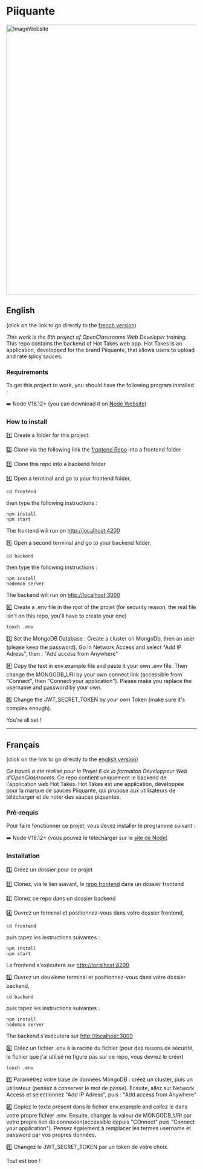 # Piiquante

<img width="713" alt="ImageWebsite" src="https://user-images.githubusercontent.com/106959664/205670884-8f3856d2-3d2e-4170-b6a0-1d155dd85a80.PNG">

## English

(click on the link to go directly to the [french version](#français))

*This work is the 6th project of OpenClassrooms Web Developer training.*
This repo contains the backend of Hot Takes web app. Hot Takes is an application, developped for the brand Piiquante, that allows users to upload and rate spicy sauces.


### Requirements
To get this project to work, you should have the following program installed :

:arrow_right: Node V18.12+ (you can download it on [Node Website](https://nodejs.org/en/))


### How to install

:one: Create a folder for this project

:two: Clone via the following link the [frontend Repo](https://github.com/OpenClassrooms-Student-Center/Web-Developer-P6) into a frontend folder

:three: Clone this repo into a backend folder

:four: Open a terminal and go to your frontend folder, 
```
cd frontend
````
then type the following instructions :
```
npm install
npm start
````
The frontend will run on [http://localhost:4200](http://localhost:4200)

:five: Open a second terminal and go to your backend folder,
```
cd backend
````
then type the following instructions :
```
npm install
nodemon server
````
The backend will run on [http://localhost:3000](http://localhost:3000)

:six: Create a .env file in the root of the projet (for security reason, the real file isn't on this repo, you'll have to create your one)
```
touch .env
````
:seven: Set the MongoDB Database : Create a cluster on MongoDb, then an user (please keep the password). Go in Network Access and select "Add IP Adress", then : "Add access from Anywhere"

:eight: Copy the text in env.example file and paste it your own .env file. Then change the MONGODB_URI by your own connect link (accessible from "Connect", then "Connect your application"). Please make you replace the username and password by your own.

:nine: Change the JWT_SECRET_TOKEN by your own Token (make sure it's complex enough).

You're all set !

_______________________________________________________
## Français

(click on the link to go directly to the [english version](#english))

*Ce travail a été réalisé pour le Projet 6 de la formaiton Développeur Web d'OpenClassrooms.*
Ce repo contient uniquement le backend de l'application web Hot Takes. Hot Takes est une application, développée pour la marque de sauces Piiquante, qui propose 
aux utilisateurs de télécharger et de noter des sauces piquantes.


### Pré-requis 
Pour faire fonctionner ce projet, vous devez installer le programme suivant :

:arrow_right: Node V18.12+ (vous pouvez le télécharger sur le [site de Node](https://nodejs.org/en/))


### Installation

:one: Créez un dossier pour ce projet

:two: Clonez, via le lien suivant, le [repo frontend](https://github.com/OpenClassrooms-Student-Center/Web-Developer-P6) dans un dossier frontend

:three: Clonez ce repo dans un dossier backend

:four: Ouvrez un terminal et positionnez-vous dans votre dossier frontend,
```
cd frontend
````
puis tapez les instructions suivantes :
```
npm install
npm start
````
Le frontend s'exécutera sur [http://localhost:4200](http://localhost:4200)

:five: Ouvrez un deuxième terminal et positionnez-vous dans votre dossier backend,
```
cd backend
````
puis tapez les instructions suivantes :
```
npm install
nodemon server
````
The backend s'exécutera sur [http://localhost:3000](http://localhost:3000)

:six: Créez un fichier .env à la racine du fichier (pour des raisons de sécurité, le fichier que j'ai utilisé ne figure pas sur ce repo, vous devrez le créer)
```
touch .env
````
:seven: Paramétrez votre base de données MongoDB : créez un cluster, puis un utilisateur (pensez à conserver le mot de passe). Ensuite, allez sur Network Access et sélectionnez "Add IP Adress", puis : "Add access from Anywhere"

:eight: Copiez le texte présent dans le fichier env.example and collez le dans votre propre fichier .env. Ensuite, changer la valeur de MONGODB_URI par votre propre lien de connexion(accessible depuis "COnnect" puis "Connect your application"). Pensez également à remplacer les termes username et password par vos propres données.

:nine: Changez le JWT_SECRET_TOKEN par un token de votre choix.

Tout est bon !


